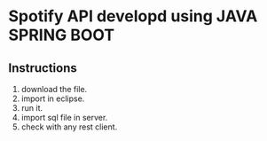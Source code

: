 # Spotify API developd using JAVA SPRING BOOT

## Instructions
1. download the file.
2. import in eclipse.
3. run it.
4. import sql file in server.
5. check with any rest client.
